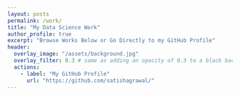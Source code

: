 ```yaml
---
layout: posts
permalink: /work/
title: "My Data Science Work"
author_profile: true
excerpt: "Browse Works Below or Go Directly to my GitHub Profile"
header:
  overlay_image: "/assets/background.jpg"
  overlay_filter: 0.3 # same as adding an opacity of 0.3 to a black background
  actions:
    - label: "My GitHub Profile"
      url: "https://github.com/satishagrawal/"  
---
```


